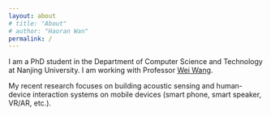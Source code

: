 ```yaml
---
layout: about
# title: "About"
# author: "Haoran Wan"
permalink: /
---
```


I am a PhD student in the Department of Computer Science and Technology at Nanjing University. I am working with Professor [Wei Wang](https://cs.nju.edu.cn/ww/).

My recent research focuses on building acoustic sensing and human-device interaction systems on mobile devices (smart phone, smart speaker, VR/AR, etc.).